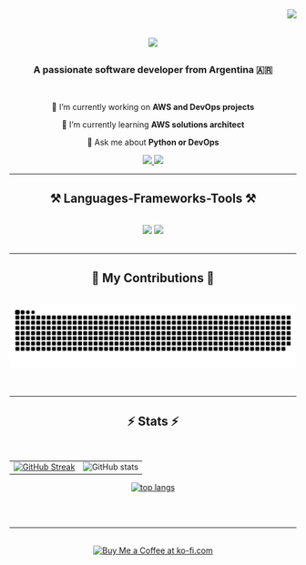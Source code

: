 <img align="right" src="https://visitor-badge.laobi.icu/badge?page_id=salesp07.salesp07" />

<h1 align="center">
    <img src="https://readme-typing-svg.herokuapp.com/?font=Righteous&size=35&center=true&vCenter=true&width=500&height=70&duration=4000&lines=Hi+There!+👋;+I'm+Lucas+Bernasconi!;" />
</h1>

<h3 align="center">A passionate software developer from Argentina 🇦🇷</h3>

<br/>

<div align="center">
 
 🔭 I’m currently working on **AWS and DevOps projects**
 
 🌱 I’m currently learning **AWS solutions architect**

💬 Ask me about **Python or DevOps**


 </div>
 
<div align="center"> 
  <a href="mailto:lucasbernasconi51@gmail.com">
    <img src="https://img.shields.io/badge/Gmail-333333?style=for-the-badge&logo=gmail&logoColor=red" />
  </a>
  <a href="https://linkedin.com/in/lucas-bernasconi-387039252" target="_blank">
    <img src="https://img.shields.io/badge/LinkedIn-0077B5?style=for-the-badge&logo=linkedin&logoColor=white" target="_blank" />
  </a>
</div>

 <hr/>
 
<h2 align="center">⚒️ Languages-Frameworks-Tools ⚒️</h2>
<br/>
<div align="center">
    <img src="https://skillicons.dev/icons?i=linux,aws,jenkins,kubernetes,docker,git,bash,terraform" />
    <img src="https://skillicons.dev/icons?i=py,grafana,prometheus,githubactions,ansible" /><br>
</div>

<br/>
<hr/>

<div align="center">
  <h2>🐍 My Contributions 🐍</h2>
  <br>
<img src="https://raw.githubusercontent.com/Lukaspep/Lukaspep/output/github-contribution-grid-snake.svg" />
<br/><br/><br/>
</div>

<hr/>
<h2 align="center">⚡ Stats ⚡</h2>
<br>
<div align="center">
    <table>
        <tr>
            <td>
                <a href="https://git.io/streak-stats">
                    <img src="https://github-readme-streak-stats.herokuapp.com?user=Lukaspep&theme=react" alt="GitHub Streak">
                </a>
            </td>
            <td>
                <img src="https://github-readme-stats.vercel.app/api?username=Lukaspep&show_icons=true&theme=react" alt="GitHub stats">
            </td>
        </tr>
    </table>

  <a href="https://github.com/anuraghazra/github-readme-stats">
  <img src="https://github-readme-stats-salesp07.vercel.app/api/top-langs/?username=Lukaspep&hide=HTML&langs_count=8&layout=compact&theme=react&border_radius=10&size_weight=0.5&count_weight=0.5&exclude_repo=github-readme-stats" alt="top langs">
    </a>
</div>

<br/><br/>

<hr/>

<br/>
<div align="center">
<a href='https://ko-fi.com/lucasbernasconi' target='_blank'><img height='64' style='border:0px;height:64px;' src='https://storage.ko-fi.com/cdn/kofi1.png?v=3' border='0' alt='Buy Me a Coffee at ko-fi.com' /></a>
</div>

<br/>

 















